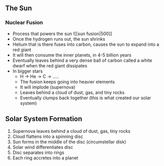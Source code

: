 ## The Sun
### Nuclear Fusion
* Process that powers the sun
![[sun fusion|500]]
* Once the hydrogen runs out, the sun shrinks
* Helium that is there fuses into carbon, causes the sun to expand into a red giant
* It will then consume the inner planets, in 4-5 billion years
* Eventually leaves behind a very dense ball of carbon called a white dwarf when the red giant dissipates
* In bigger stars
	* H -> He -> C -> …..
	* The fusion keeps going into heavier elements
	* It will implode (supernova)
	* Leaves behind a cloud of dust, gas, and tiny rocks
	* Eventually clumps back together (this is what created our solar system)
## Solar System Formation
1. Supernova leaves behind a cloud of dust, gas, tiny rocks
2. Cloud flattens into a spinning disc
3. Sun forms in the middle of the disc (circumstellar disk)
4. Solar wind differentiates disc
5. Disc separates into rings
6. Each ring accretes into a planet